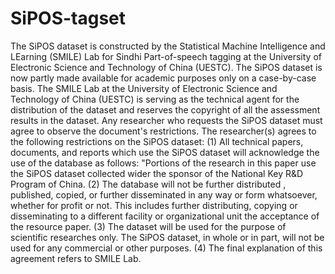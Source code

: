 # SiPOS-tagset
The SiPOS dataset is constructed by the Statistical Machine Intelligence and LEarning (SMILE) Lab for Sindhi Part-of-speech tagging at the University of Electronic Science and Technology of China (UESTC).
The SiPOS dataset is now partly made available for academic purposes only on a case-by-case basis. The SMILE Lab at the University of Electronic Science and Technology of China (UESTC) is serving as the technical agent for the distribution of the dataset and reserves the copyright of all the assessment results in the dataset. Any researcher who requests the SiPOS dataset must agree to observe the document's restrictions.
The researcher(s) agrees to the following restrictions on the SiPOS dataset:
(1)	All technical papers, documents, and reports which use the  SiPOS  dataset  will acknowledge the use of the database as follows: "Portions of the research in this paper use the SiPOS dataset collected wider the sponsor of the National Key R&D Program of China. 
(2)	The database will not be further distributed , published, copied, or further disseminated in any way or form whatsoever, whether for profit or not. This includes further distributing, copying or disseminating to a different facility or organizational unit the acceptance of the resource paper.
(3) The dataset will be used for the purpose of scientific researches only.  The SiPOS dataset, in whole or in part, will not be used for any commercial or other purposes. 
(4) The final explanation of this agreement refers to SMILE Lab.
